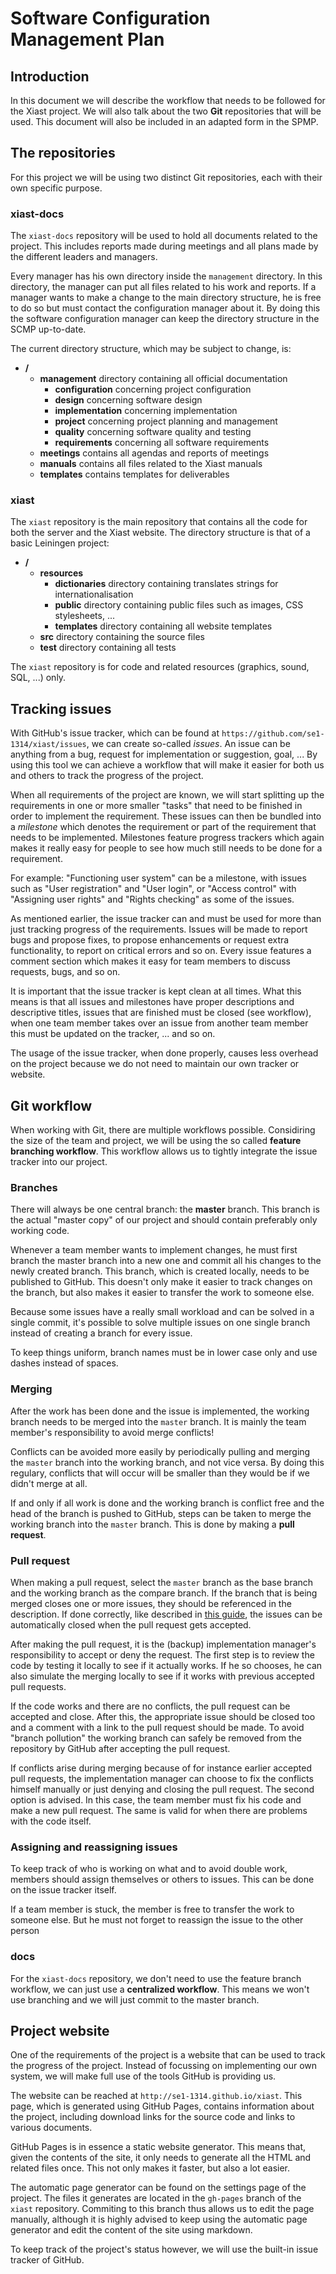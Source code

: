 # Software Configuration Management Plan

## Introduction

In this document we will describe the workflow that needs to be followed for the Xiast project.
We will also talk about the two **Git** repositories that will be used.
This document will also be included in an adapted form in the SPMP.

## The repositories

For this project we will be using two distinct Git repositories, each with their own specific purpose.

### xiast-docs

The `xiast-docs` repository will be used to hold all documents related to the project.
This includes reports made during meetings and all plans made by the different leaders and managers.

Every manager has his own directory inside the `management` directory.
In this directory, the manager can put all files related to his work and reports.
If a manager wants to make a change to the main directory structure, he is free to do so but must contact the configuration manager about it.
By doing this the software configuration manager can keep the directory structure in the SCMP up-to-date.

The current directory structure, which may be subject to change, is:

* **/**
	* **management** directory containing all official documentation
		* **configuration** concerning project configuration
		* **design** concerning software design
		* **implementation** concerning implementation
		* **project** concerning project planning and management
		* **quality** concerning software quality and testing
		* **requirements** concerning all software requirements
	* **meetings** contains all agendas and reports of meetings
	* **manuals** contains all files related to the Xiast manuals
	* **templates** contains templates for deliverables


### xiast

The `xiast` repository is the main repository that contains all the code for both the server and the Xiast website.
The directory structure is that of a basic Leiningen project:

* **/**
	* **resources**
		* **dictionaries** directory containing translates strings for internationalisation
		* **public** directory containing public files such as images, CSS stylesheets, ...
		* **templates** directory containing all website templates
	* **src** directory containing the source files
	* **test** directory containing all tests

The `xiast` repository is for code and related resources (graphics, sound, SQL, ...) only.

## Tracking issues

With GitHub's issue tracker, which can be found at `https://github.com/se1-1314/xiast/issues`, we can create so-called *issues*.
An issue can be anything from a bug, request for implementation or suggestion, goal, ...
By using this tool we can achieve a workflow that will make it easier for both us and others to track the progress of the project.

When all requirements of the project are known, we will start splitting up the requirements in one or more smaller "tasks" that need to be finished in order to implement the requirement.
These issues can then be bundled into a *milestone* which denotes the requirement or part of the requirement that needs to be implemented.
Milestones feature progress trackers which again makes it really easy for people to see how much still needs to be done for a requirement.

For example: "Functioning user system" can be a milestone, with issues such as "User registration" and "User login", or "Access control" with "Assigning user rights" and "Rights checking" as some of the issues.

As mentioned earlier, the issue tracker can and must be used for more than just tracking progress of the requirements.
Issues will be made to report bugs and propose fixes, to propose enhancements or request extra functionality, to report on critical errors and so on.
Every issue features a comment section which makes it easy for team members to discuss requests, bugs, and so on.

It is important that the issue tracker is kept clean at all times.
What this means is that all issues and milestones have proper descriptions and descriptive titles, issues that are finished must be closed (see workflow), when one team member takes over an issue from another team member this must be updated on the tracker, ... and so on.

The usage of the issue tracker, when done properly, causes less overhead on the project because we do not need to maintain our own tracker or website.

## Git workflow

When working with Git, there are multiple workflows possible.
Considiring the size of the team and project, we will be using the so called **feature branching workflow**.
This workflow allows us to tightly integrate the issue tracker into our project.

### Branches
There will always be one central branch: the **master** branch.
This branch is the actual "master copy" of our project and should contain preferably only working code.

Whenever a team member wants to implement changes, he must first branch the master branch into a new one and commit all his changes to the newly created branch.
This branch, which is created locally, needs to be published to GitHub.
This doesn't only make it easier to track changes on the branch, but also makes it easier to transfer the work to someone else.

Because some issues have a really small workload and can be solved in a single commit, it's possible to solve multiple issues on one single branch instead of creating a branch for every issue.

To keep things uniform, branch names must be in lower case only and use dashes instead of spaces.

### Merging
After the work has been done and the issue is implemented, the working branch needs to be merged into the `master` branch.
It is mainly the team member's responsibility to avoid merge conflicts!

Conflicts can be avoided more easily by periodically pulling and merging the `master` branch into the working branch, and not vice versa.
By doing this regulary, conflicts that will occur will be smaller than they would be if we didn't merge at all.

If and only if all work is done and the working branch is conflict free and the head of the branch is pushed to GitHub, steps can be taken to merge the working branch into the `master` branch.
This is done by making a **pull request**.

### Pull request
When making a pull request, select the `master` branch as the base branch and the working branch as the compare branch.
If the branch that is being merged closes one or more issues, they should be referenced in the description.
If done correctly, like described in [this guide](https://help.github.com/articles/closing-issues-via-commit-messages), the issues can be automatically closed when the pull request gets accepted.

After making the pull request, it is the (backup) implementation manager's responsibility to accept or deny the request.
The first step is to review the code by testing it locally to see if it actually works.
If he so chooses, he can also simulate the merging locally to see if it works with previous accepted pull requests.

If the code works and there are no conflicts, the pull request can be accepted and close.
After this, the appropriate issue should be closed too and a comment with a link to the pull request should be made.
To avoid "branch pollution" the working branch can safely be removed from the repository by GitHub after accepting the pull request.

If conflicts arise during merging because of for instance earlier accepted pull requests, the implementation manager can choose to fix the conflicts himself manually or just denying and closing the pull request.
The second option is advised.
In this case, the team member must fix his code and make a new pull request.
The same is valid for when there are problems with the code itself.

### Assigning and reassigning issues
To keep track of who is working on what and to avoid double work, members should assign themselves or others to issues.
This can be done on the issue tracker itself.

If a team member is stuck, the member is free to transfer the work to someone else.
But he must not forget to reassign the issue to the other person

### docs
For the `xiast-docs` repository, we don't need to use the feature branch workflow, we can just use a **centralized workflow**.
This means we won't use branching and we will just commit to the master branch.

## Project website

One of the requirements of the project is a website that can be used to track the progress of the project.
Instead of focussing on implementing our own system, we will make full use of the tools GitHub is providing us.

The website can be reached at `http://se1-1314.github.io/xiast`.
This page, which is generated using GitHub Pages, contains information about the project, including download links for the source code and links to various documents.

GitHub Pages is in essence a static website generator.
This means that, given the contents of the site, it only needs to generate all the HTML and related files once.
This not only makes it faster, but also a lot easier.

The automatic page generator can be found on the settings page of the project.
The files it generates are located in the `gh-pages` branch of the `xiast` repository.
Commiting to this branch thus allows us to edit the page manually, although it is highly advised to keep using the automatic page generator and edit the content of the site using markdown.

To keep track of the project's status however, we will use the built-in issue tracker of GitHub.
